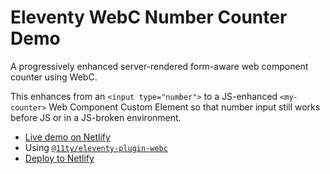 # Eleventy WebC Number Counter Demo

A progressively enhanced server-rendered form-aware web component counter using WebC.

This enhances from an `<input type="number">` to a JS-enhanced `<my-counter>` Web Component Custom Element so that number input still works before JS or in a JS-broken environment.

* [Live demo on Netlify](https://demo-webc-counter.netlify.app/)
* Using [`@11ty/eleventy-plugin-webc`](https://www.11ty.dev/docs/languages/webc/)
* [Deploy to Netlify](https://app.netlify.com/start/deploy?repository=https://github.com/11ty/demo-webc-counter)